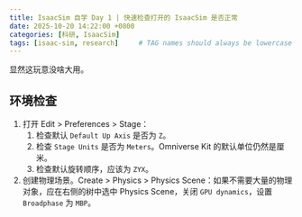 ```yaml
---
title: IsaacSim 自学 Day 1 | 快速检查打开的 IsaacSim 是否正常
date: 2025-10-20 14:22:00 +0800
categories: [科研, IsaacSim]
tags: [isaac-sim, research]     # TAG names should always be lowercase
---
```


显然这玩意没啥大用。

## 环境检查

1. 打开 Edit > Preferences > Stage：
    1. 检查默认 `Default Up Axis` 是否为 `Z`。
    1. 检查 `Stage Units` 是否为 `Meters`。Omniverse Kit 的默认单位仍然是厘米。
    1. 检查默认旋转顺序，应该为 `ZYX`。
1. 创建物理场景。Create > Physics > Physics Scene：如果不需要大量的物理对象，应在右侧的树中选中 Physics Scene，关闭 `GPU dynamics`，设置 `Broadphase` 为 `MBP`。
